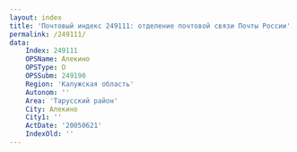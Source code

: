 ```yaml
---
layout: index
title: 'Почтовый индекс 249111: отделение почтовой связи Почты России'
permalink: /249111/
data:
    Index: 249111
    OPSName: Алекино
    OPSType: О
    OPSSubm: 249190
    Region: 'Калужская область'
    Autonom: ''
    Area: 'Тарусский район'
    City: Алекино
    City1: ''
    ActDate: '20050621'
    IndexOld: ''
---
```

